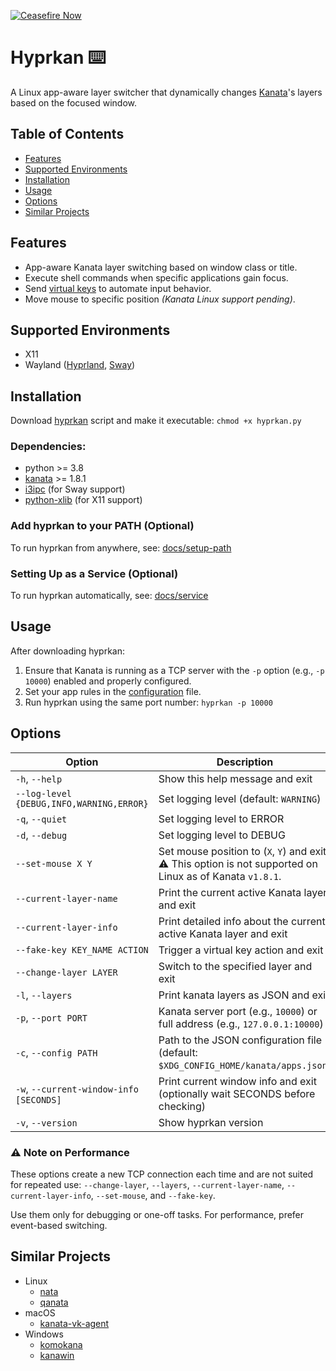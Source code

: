 [![Ceasefire Now](https://badge.techforpalestine.org/default)](https://techforpalestine.org/learn-more)

# Hyprkan ⌨️

A Linux app-aware layer switcher that dynamically changes [Kanata](https://github.com/jtroo/kanata)'s layers based on the focused window.

## Table of Contents

- [Features](#features)
- [Supported Environments](#supported-environments)
- [Installation](#installation)
- [Usage](#usage)
- [Options](#options)
- [Similar Projects](#similar-projects)

## Features

- App-aware Kanata layer switching based on window class or title.
- Execute shell commands when specific applications gain focus.
- Send [virtual keys](https://jtroo.github.io/config.html#virtual-keys) to automate input behavior.
- Move mouse to specific position _(Kanata Linux support pending)_.

## Supported Environments

- X11
- Wayland ([Hyprland](https://wiki.hypr.land), [Sway](https://swaywm.org))

## Installation

Download [hyprkan](src/hyprkan.py) script and make it executable: `chmod +x hyprkan.py`

### Dependencies:

- python >= 3.8
- [kanata](https://github.com/jtroo/kanata) >= 1.8.1
- [i3ipc](https://pypi.org/project/i3ipc/) (for Sway support)
- [python-xlib](https://pypi.org/project/python-xlib/) (for X11 support)

### Add hyprkan to your PATH (Optional)

To run hyprkan from anywhere, see: [docs/setup-path](docs/setup-path.md)

### Setting Up as a Service (Optional)

To run hyprkan automatically, see: [docs/service](docs/service.md)

## Usage

After downloading hyprkan:

1. Ensure that Kanata is running as a TCP server with the `-p` option (e.g., `-p 10000`) enabled and properly configured.
2. Set your app rules in the [configuration](docs/config.md) file.
3. Run hyprkan using the same port number: `hyprkan -p 10000`

## Options

| Option                                   | Description                                                                                                    |
| ---------------------------------------- | -------------------------------------------------------------------------------------------------------------- |
| `-h`, `--help`                           | Show this help message and exit                                                                                |
| `--log-level {DEBUG,INFO,WARNING,ERROR}` | Set logging level (default: `WARNING`)                                                                         |
| `-q`, `--quiet`                          | Set logging level to ERROR                                                                                     |
| `-d`, `--debug`                          | Set logging level to DEBUG                                                                                     |
| `--set-mouse X Y`                        | Set mouse position to (`X`, `Y`) and exit <br> ⚠️ This option is not supported on Linux as of Kanata `v1.8.1`. |
| `--current-layer-name`                   | Print the current active Kanata layer and exit                                                                 |
| `--current-layer-info`                   | Print detailed info about the current active Kanata layer and exit                                             |
| `--fake-key KEY_NAME ACTION`             | Trigger a virtual key action and exit                                                                          |
| `--change-layer LAYER`                   | Switch to the specified layer and exit                                                                         |
| `-l`, `--layers`                         | Print kanata layers as JSON and exit                                                                           |
| `-p`, `--port PORT`                      | Kanata server port (e.g., `10000`) or full address (e.g., `127.0.0.1:10000`)                                   |
| `-c`, `--config PATH`                    | Path to the JSON configuration file (default: `$XDG_CONFIG_HOME/kanata/apps.json`)                             |
| `-w`, `--current-window-info [SECONDS]`  | Print current window info and exit (optionally wait SECONDS before checking)                                   |
| `-v`, `--version`                        | Show hyprkan version                                                                                           |

### ⚠️ Note on Performance

These options create a new TCP connection each time and are not suited for repeated use: `--change-layer`, `--layers`, `--current-layer-name`, `--current-layer-info`, `--set-mouse`, and `--fake-key`.

Use them only for debugging or one-off tasks. For performance, prefer event-based switching.

## Similar Projects

- Linux
  - [nata](https://github.com/mdSlash/nata)
  - [qanata](https://github.com/veyxov/qanata)
- macOS
  - [kanata-vk-agent](https://github.com/devsunb/kanata-vk-agent)
- Windows
  - [komokana](https://github.com/LGUG2Z/komokana)
  - [kanawin](https://github.com/Aqaao/kanawin)
